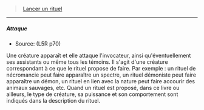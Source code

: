 ﻿> [Lancer un rituel](hd_l5r_rituals.md)

---

##### Attaque

- Source: (L5R p70)

Une créature apparaît et elle attaque l'invocateur, ainsi qu'éventuellement ses assistants ou même tous les témoins. Il s'agit d'une créature correspondant à ce que le rituel propose de faire. Par exemple : un rituel de nécromancie peut faire apparaître un spectre, un rituel démoniste peut faire apparaître un démon, un rituel en lien avec la nature peut faire accourir des animaux sauvages, etc. Quand un rituel est proposé, dans ce livre ou ailleurs, le type de créature, sa puissance et son comportement sont indiqués dans la description du rituel.

